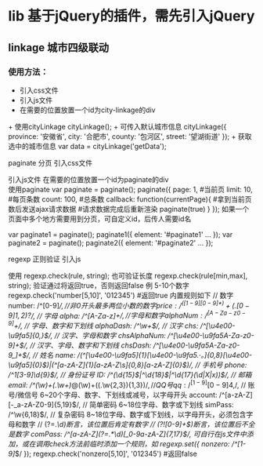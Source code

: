 # lib 基于jQuery的插件，需先引入jQuery

## linkage 城市四级联动
### 使用方法：
+ 引入css文件
  <link rel="stylesheet" href="/lib/linkage/city-linkage.css">
+ 引入js文件
  <script src="/lib/linkage/city-linkage.js"></script>
+ 在需要的位置放置一个id为city-linkage的div
<div id="city-linkage"></div>
+ 使用cityLinkage
cityLinkage();
+ 可传入默认城市信息
cityLinkage({
  province: '安徽省',
  city: '合肥市',
  county: '包河区',
  street: '望湖街道'
});
+ 获取选中的城市信息
var data = cityLinkage('getData');

paginate 分页
引入css文件
<link rel="stylesheet" href="/lib/paginate/paginate.css">
引入js文件
<script src="/lib/paginate/paginate.js"></script>
在需要的位置放置一个id为paginate的div
<div id="paginate"></div>
使用paginate
var paginate = paginate();
paginate({
  page: 1,    #当前页
  limit: 10,  #每页条数
  count: 100, #总条数
  callback: function(currentPage){
    #拿到当前页数后发送ajax请求数据
    #请求数据完成后重新渲染
    paginate(true)
  }
});
如果一个页面中多个地方需要用到分页，可自定义id，后传人需要id名
<div id="paginate1"></div>
<div id="paginate2"></div>

var paginate1 = paginate();
paginate1({
  element: '#paginate1'
  ...
});
var paginate2 = paginate();
paginate2({
  element: '#paginate2'
  ...
});

regexp 正则验证
引入js
<script src="/lib/regexp/regexp.js"></script>
使用
regexp.check(rule, string);
也可验证长度
regexp.check(rule[min,max], string);
验证通过将返回true，否则返回false
例 5-10个数字
regexp.check('number[5,10]', '012345')  #返回true
内置规则如下
    // 数字
    number: /^[0-9]*$/,
    // 非0开头最多两位小数的数字
    price: /^([1-9][0-9]*)+(.[0-9]{1,2})?$/,
    // 字母
    alpha: /^[A-Za-z]+$/,
    // 字母和数字
    alphaNum: /^[A-Za-z0-9]+$/,
    // 字母、数字和下划线
    alphaDash: /^\w+$/,
    // 汉字
    chs: /^[\u4e00-\u9fa5]{0,}$/,
    // 汉字、字母和数字
    chsAlphaNum: /^[\u4e00-\u9fa5A-Za-z0-9]+$/,
    // 汉字、字母、数字和下划线
    chsDash: /^[\u4e00-\u9fa5A-Za-z0-9_]+$/,
    // 姓名
    name: /(^[\u4e00-\u9fa5]{1}[\u4e00-\u9fa5\.·。]{0,8}[\u4e00-\u9fa5]{0}$)|(^[a-zA-Z]{1}[a-zA-Z\s]{0,8}[a-zA-Z]{0}$)/,
    // 手机号
    phone: /^1[3-9]\d{9}$/,
    // 身份证号
    ID: /^(\d{15}$|^\d{18}$|^\d{17}(\d|X|x))$/,
    // 邮箱
    email: /^(\w)+(\.\w+)*@(\w)+((\.\w{2,3}){1,3})$/,
    // QQ号
    qq: /^[1-9][0-9]{4,}$/,
    // 账号/微信号 6~20个字母、数字、下划线或减号，以字母开头
    account: /^[a-zA-Z][-_a-zA-Z0-9]{5,19}$/,
    // 简单密码 6~18位字母、数字或下划线
    simPass: /^\w{6,18}$/,
    // 复杂密码 8~18位字母、数字或下划线，以字母开头，必须包含字母和数字
    // (?=.*\d)断言，该位置后肯定有数字
    // (?![0-9]+$)断言，该位置后不全是数字
    comPass: /^[a-zA-Z](?=.*\d)[_0-9a-zA-Z]{7,17}$/,
可自行在js文件中添加，或在调用check方法前临时添加一个规则，如
regexp.set({
  nonzero: /^[1-9]*$/
});
regexp.check('nonzero[5,10]', '012345') #返回false

